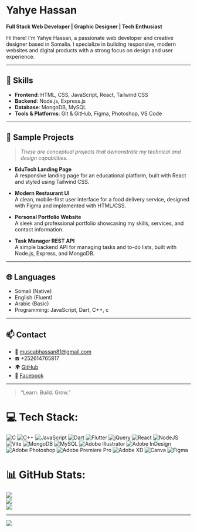 # Yahye Hassan

**Full Stack Web Developer | Graphic Designer | Tech Enthusiast** <br/>

Hi there! I'm Yahye Hassan, a passionate web developer and creative designer based in Somalia. I specialize in building responsive, modern websites and digital products with a strong focus on design and user experience. <br/>

---

## 🚀 Skills  <br/>

- **Frontend**: HTML, CSS, JavaScript, React, Tailwind CSS   <br/>
- **Backend**: Node.js, Express.js   <br/>
- **Database**: MongoDB, MySQL   <br/>
- **Tools & Platforms**: Git & GitHub, Figma, Photoshop, VS Code  <br/> 

---

## 📂 Sample Projects  <br/>

> *These are conceptual projects that demonstrate my technical and design capabilities.*  <br/>

- **EduTech Landing Page**   <br/>
  A responsive landing page for an educational platform, built with React and styled using Tailwind CSS. <br/>

- **Modern Restaurant UI**   <br/>
  A clean, mobile-first user interface for a food delivery service, designed with Figma and implemented with HTML/CSS. <br/>

- **Personal Portfolio Website**   <br/>
  A sleek and professional portfolio showcasing my skills, services, and contact information. <br/>

- **Task Manager REST API**   <br/>
  A simple backend API for managing tasks and to-do lists, built with Node.js, Express, and MongoDB. <br/>

---

## 🌐 Languages <br/>

- Somali (Native)   <br/>
- English (Fluent)   <br/>
- Arabic (Basic)   <br/>
- Programming: JavaScript, Dart, C++, c  <br/>

---

## 📫 Contact <br/>

- 📧 muscabhassan81@gmail.com <br/>
- ☎️ +252614765817  <br/>
- 🌍 [GitHub](https://github.com/Eng-Yhassan) <br/>  
- 💼 [Facebook](https://www.facebook.com/Eng.Yerman) <br/>

---

> “Learn. Build. Grow.” <br/>


# 💻 Tech Stack:
![C](https://img.shields.io/badge/c-%2300599C.svg?style=for-the-badge&logo=c&logoColor=white) ![C++](https://img.shields.io/badge/c++-%2300599C.svg?style=for-the-badge&logo=c%2B%2B&logoColor=white) ![JavaScript](https://img.shields.io/badge/javascript-%23323330.svg?style=for-the-badge&logo=javascript&logoColor=%23F7DF1E) ![Dart](https://img.shields.io/badge/dart-%230175C2.svg?style=for-the-badge&logo=dart&logoColor=white) ![Flutter](https://img.shields.io/badge/Flutter-%2302569B.svg?style=for-the-badge&logo=Flutter&logoColor=white) ![jQuery](https://img.shields.io/badge/jquery-%230769AD.svg?style=for-the-badge&logo=jquery&logoColor=white) ![React](https://img.shields.io/badge/react-%2320232a.svg?style=for-the-badge&logo=react&logoColor=%2361DAFB) ![NodeJS](https://img.shields.io/badge/node.js-6DA55F?style=for-the-badge&logo=node.js&logoColor=white) ![Vite](https://img.shields.io/badge/vite-%23646CFF.svg?style=for-the-badge&logo=vite&logoColor=white) ![MongoDB](https://img.shields.io/badge/MongoDB-%234ea94b.svg?style=for-the-badge&logo=mongodb&logoColor=white) ![MySQL](https://img.shields.io/badge/mysql-4479A1.svg?style=for-the-badge&logo=mysql&logoColor=white) ![Adobe Illustrator](https://img.shields.io/badge/adobe%20illustrator-%23FF9A00.svg?style=for-the-badge&logo=adobe%20illustrator&logoColor=white) ![Adobe InDesign](https://img.shields.io/badge/Adobe%20InDesign-49021F?style=for-the-badge&logo=adobeindesign&logoColor=FF3366) ![Adobe Photoshop](https://img.shields.io/badge/adobe%20photoshop-%2331A8FF.svg?style=for-the-badge&logo=adobe%20photoshop&logoColor=white) ![Adobe Premiere Pro](https://img.shields.io/badge/Adobe%20Premiere%20Pro-9999FF.svg?style=for-the-badge&logo=Adobe%20Premiere%20Pro&logoColor=white) ![Adobe XD](https://img.shields.io/badge/Adobe%20XD-470137?style=for-the-badge&logo=Adobe%20XD&logoColor=#FF61F6) ![Canva](https://img.shields.io/badge/Canva-%2300C4CC.svg?style=for-the-badge&logo=Canva&logoColor=white) ![Figma](https://img.shields.io/badge/figma-%23F24E1E.svg?style=for-the-badge&logo=figma&logoColor=white)
# 📊 GitHub Stats:
![](https://github-readme-stats.vercel.app/api?username=Eng-Yhassan&theme=merko&hide_border=false&include_all_commits=false&count_private=false)<br/>
![](https://nirzak-streak-stats.vercel.app/?user=Eng-Yhassan&theme=merko&hide_border=false)<br/>
![](https://github-readme-stats.vercel.app/api/top-langs/?username=Eng-Yhassan&theme=merko&hide_border=false&include_all_commits=false&count_private=false&layout=compact)

---
[![](https://visitcount.itsvg.in/api?id=Eng-Yhassan&icon=7&color=11)](https://visitcount.itsvg.in)

<!-- Proudly created with GPRM ( https://gprm.itsvg.in ) -->
